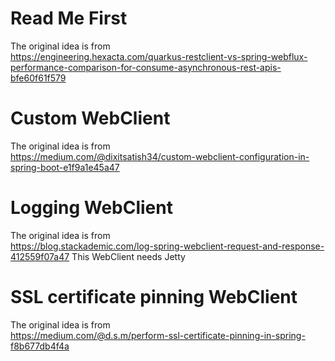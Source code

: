 # Read Me First

The original idea is from  
https://engineering.hexacta.com/quarkus-restclient-vs-spring-webflux-performance-comparison-for-consume-asynchronous-rest-apis-bfe60f61f579

# Custom WebClient

The original idea is from  
https://medium.com/@dixitsatish34/custom-webclient-configuration-in-spring-boot-e1f9a1e45a47

# Logging WebClient

The original idea is from  
https://blog.stackademic.com/log-spring-webclient-request-and-response-412559f07a47
This WebClient needs Jetty

# SSL certificate pinning WebClient

The original idea is from  
https://medium.com/@d.s.m/perform-ssl-certificate-pinning-in-spring-f8b677db4f4a